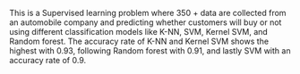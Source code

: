 This is a Supervised learning problem where 350 + data are collected from an automobile company and predicting whether customers will buy or not using different classification models like K-NN, SVM, Kernel SVM, and Random forest.
The accuracy rate of K-NN and Kernel SVM shows the highest with 0.93, following Random forest with 0.91, and lastly SVM with an accuracy rate of 0.9.


